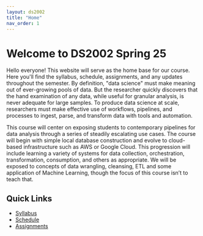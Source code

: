 ```yaml
---
layout: ds2002
title: "Home"
nav_order: 1
---
```


# Welcome to  DS2002 Spring 25
Hello everyone! This website will serve as the home base for our course. 
Here you'll find the syllabus, schedule, assignments, and any updates throughout the semester.
By definition, "data science" must make meaning out of ever-growing pools of data. But the researcher quickly discovers that the hand examination of any data, while useful for granular analysis, is never adequate for large samples. To produce data science at scale, researchers must make effective use of workflows, pipelines, and processes to ingest, parse, and transform data with tools and automation.

This course will center on exposing students to contemporary pipelines for data analysis through a series of steadily escalating use cases. The course will begin with simple local database construction and evolve to cloud-based infrastructure such as AWS or Google Cloud. This progression will include learning a variety of systems for data collection, orchestration, transformation, consumption, and others as appropriate. We will be exposed to concepts of data wrangling, cleansing, ETL and some application of Machine Learning, though the focus of this course isn’t to teach that.

## Quick Links
- [Syllabus](syllabus.md)
- [Schedule](schedule.md)
- [Assignments](assignments.md)
